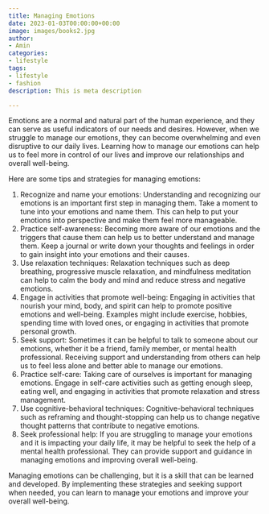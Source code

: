 ```yaml
---
title: Managing Emotions
date: 2023-01-03T00:00:00+00:00
image: images/books2.jpg
author:
- Amin
categories:
- lifestyle
tags:
- lifestyle
- fashion
description: This is meta description

---
```

Emotions are a normal and natural part of the human experience, and they can serve as useful indicators of our needs and desires. However, when we struggle to manage our emotions, they can become overwhelming and even disruptive to our daily lives. Learning how to manage our emotions can help us to feel more in control of our lives and improve our relationships and overall well-being.

Here are some tips and strategies for managing emotions:

1. Recognize and name your emotions: Understanding and recognizing our emotions is an important first step in managing them. Take a moment to tune into your emotions and name them. This can help to put your emotions into perspective and make them feel more manageable.
2. Practice self-awareness: Becoming more aware of our emotions and the triggers that cause them can help us to better understand and manage them. Keep a journal or write down your thoughts and feelings in order to gain insight into your emotions and their causes.
3. Use relaxation techniques: Relaxation techniques such as deep breathing, progressive muscle relaxation, and mindfulness meditation can help to calm the body and mind and reduce stress and negative emotions.
4. Engage in activities that promote well-being: Engaging in activities that nourish your mind, body, and spirit can help to promote positive emotions and well-being. Examples might include exercise, hobbies, spending time with loved ones, or engaging in activities that promote personal growth.
5. Seek support: Sometimes it can be helpful to talk to someone about our emotions, whether it be a friend, family member, or mental health professional. Receiving support and understanding from others can help us to feel less alone and better able to manage our emotions.
6. Practice self-care: Taking care of ourselves is important for managing emotions. Engage in self-care activities such as getting enough sleep, eating well, and engaging in activities that promote relaxation and stress management.
7. Use cognitive-behavioral techniques: Cognitive-behavioral techniques such as reframing and thought-stopping can help us to change negative thought patterns that contribute to negative emotions.
8. Seek professional help: If you are struggling to manage your emotions and it is impacting your daily life, it may be helpful to seek the help of a mental health professional. They can provide support and guidance in managing emotions and improving overall well-being.

Managing emotions can be challenging, but it is a skill that can be learned and developed. By implementing these strategies and seeking support when needed, you can learn to manage your emotions and improve your overall well-being.